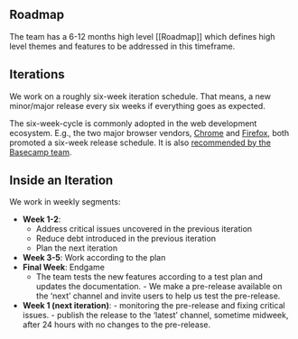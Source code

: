 
## Roadmap

The team has a 6-12 months high level [[Roadmap]] which defines high level themes and features to be addressed in this timeframe.

## Iterations

We work on a roughly six-week iteration schedule. That means, a new minor/major release every six weeks if everything goes as expected.

The six-week-cycle is commonly adopted in the web development ecosystem. E.g., the two major browser vendors, [Chrome](https://blog.chromium.org/2010/07/release-early-release-often.html) and [Firefox](https://blog.mozilla.org/futurereleases/2011/07/19/every-six-weeks/), both promoted a six-week release schedule. It is also [recommended by the Basecamp team](https://basecamp.com/shapeup/0.3-chapter-01#six-week-cycles).

## Inside an Iteration

We work in weekly segments:
- **Week 1-2**:
	- Address critical issues uncovered in the previous iteration
	- Reduce debt introduced in the previous iteration
	- Plan the next iteration
- **Week 3-5**: Work according to the plan
- **Final Week**: Endgame
	-  The team tests the new features according to a test plan and updates the documentation. 
	  - We make a pre-release available on the ‘next’ channel and invite users to help us test the pre-release.
- **Week 1 (next iteration)**: 
	  - monitoring the pre-release and fixing critical issues.
	  - publish the release to the ‘latest’ channel, sometime midweek, after 24 hours with no changes to the pre-release.


